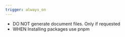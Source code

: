```yaml
---
trigger: always_on
---
```


- DO NOT generate document files. Only if requested
- WHEN Installing packages use pnpm
